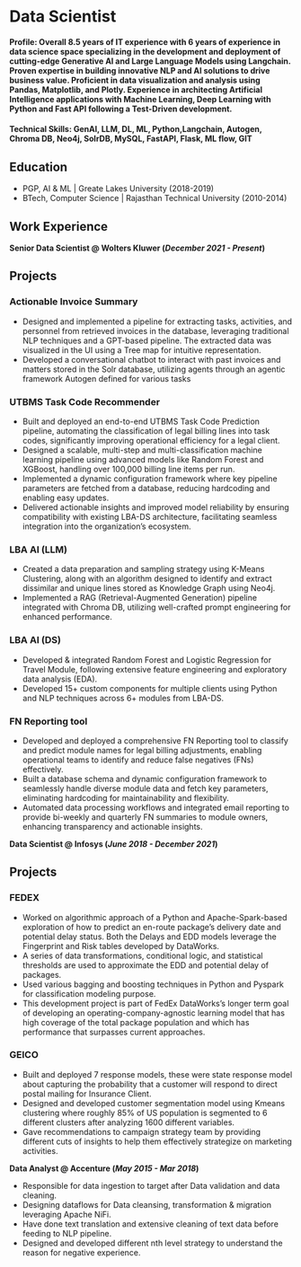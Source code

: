# Data Scientist

#### Profile: Overall 8.5 years of IT experience with 6 years of experience in data science space specializing in the development and deployment of cutting-edge Generative AI and Large Language Models using Langchain. Proven expertise in building innovative NLP and AI solutions to drive business value. Proficient in data visualization and analysis using Pandas, Matplotlib, and Plotly. Experience in architecting Artificial Intelligence applications with Machine Learning, Deep Learning with Python and Fast API following a Test-Driven development.

#### Technical Skills: GenAI, LLM, DL, ML, Python,Langchain, Autogen, Chroma DB, Neo4j, SolrDB, MySQL, FastAPI, Flask, ML flow, GIT                          

## Education
- PGP, AI & ML | Greate Lakes University (2018-2019)
- BTech, Computer Science | Rajasthan Technical University (2010-2014)							       		

## Work Experience
**Senior Data Scientist @ Wolters Kluwer (_December 2021 - Present_)**

## Projects

### Actionable Invoice Summary
- Designed and implemented a pipeline for extracting tasks, activities, and personnel from retrieved invoices in the database, leveraging traditional NLP techniques and a GPT-based pipeline. The extracted data was visualized in the UI using a Tree map for intuitive representation.
- Developed a conversational chatbot to interact with past invoices and matters stored in the Solr database, utilizing agents through an agentic framework Autogen defined for various tasks
### UTBMS Task Code Recommender
- Built and deployed an end-to-end UTBMS Task Code Prediction pipeline, automating the classification of legal billing lines into task codes, significantly improving operational efficiency for a legal client.
- Designed a scalable, multi-step and multi-classification machine learning pipeline using advanced models like Random Forest and XGBoost, handling over 100,000 billing line items per run.
- Implemented a dynamic configuration framework where key pipeline parameters are fetched from a database, reducing hardcoding and enabling easy updates.
- Delivered actionable insights and improved model reliability by ensuring compatibility with existing LBA-DS architecture, facilitating seamless integration into the organization’s ecosystem.
### LBA AI (LLM)
- Created a data preparation and sampling strategy using K-Means Clustering, along with an algorithm designed to identify and extract dissimilar and unique lines stored as Knowledge Graph using Neo4j.
- Implemented a RAG (Retrieval-Augmented Generation) pipeline integrated with Chroma DB, utilizing well-crafted prompt engineering for enhanced performance.
### LBA AI (DS)
- Developed & integrated Random Forest and Logistic Regression for Travel Module, following extensive feature engineering and exploratory data analysis (EDA).
- Developed 15+ custom components for multiple clients using Python and NLP techniques across 6+ modules from LBA-DS.

### FN Reporting tool
- Developed and deployed a comprehensive FN Reporting tool to classify and predict module names for legal billing adjustments, enabling operational teams to identify and reduce false negatives (FNs) effectively.
- Built a database schema and dynamic configuration framework to seamlessly handle diverse module data and fetch key parameters, eliminating hardcoding for maintainability and flexibility.
- Automated data processing workflows and integrated email reporting to provide bi-weekly and quarterly FN summaries to module owners, enhancing transparency and actionable insights.

**Data Scientist @ Infosys (_June 2018 - December 2021_)**
## Projects

### FEDEX
- Worked on algorithmic approach of a Python and Apache-Spark-based exploration of how to predict an en-route package’s delivery date and potential delay status. Both the Delays and EDD models leverage the Fingerprint and Risk tables developed by DataWorks.
- A series of data transformations, conditional logic, and statistical thresholds are used to approximate the EDD and potential delay of packages.
- Used various bagging and boosting techniques in Python and Pyspark for classification modeling purpose.
- This development project is part of FedEx DataWorks’s longer term goal of developing an operating-company-agnostic learning model that has high coverage of the total package population and which has performance that surpasses current approaches.
### GEICO
- Built and deployed 7 response models, these were state response model about capturing the probability that a customer will respond to direct postal mailing for Insurance Client.
- Designed and developed customer segmentation model using Kmeans clustering where roughly 85% of US population is segmented to 6 different clusters after analyzing 1600 different variables.
- Gave recommendations to campaign strategy team by providing different cuts of insights to help them effectively strategize on marketing activities.


**Data Analyst @ Accenture (_May 2015 - Mar 2018_)**
- Responsible for data ingestion to target after Data validation and data cleaning.
- Designing dataflows for Data cleansing, transformation & migration leveraging Apache NiFi.
- Have done text translation and extensive cleaning of text data before feeding to NLP pipeline.
- Designed and developed different nth level strategy to understand the reason for negative experience.
